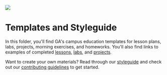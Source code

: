 ![](https://ga-dash.s3.amazonaws.com/production/assets/logo-9f88ae6c9c3871690e33280fcf557f33.png)

# Templates and Styleguide

In this folder, you'll find GA's campus education templates for lesson plans, labs, projects, morning exercises, and homeworks. You'll also find links to examples of completed [lessons](lessons/example-lesson), [labs](labs/example-lab), and [projects](projects/example-project).

Want to create your own materials? Read through our [styleguide](../resources/guidelines/styleguide.md) and check out our [contributing guidelines](../resources/guidelines/contributing-guidelines.md) to get started.
